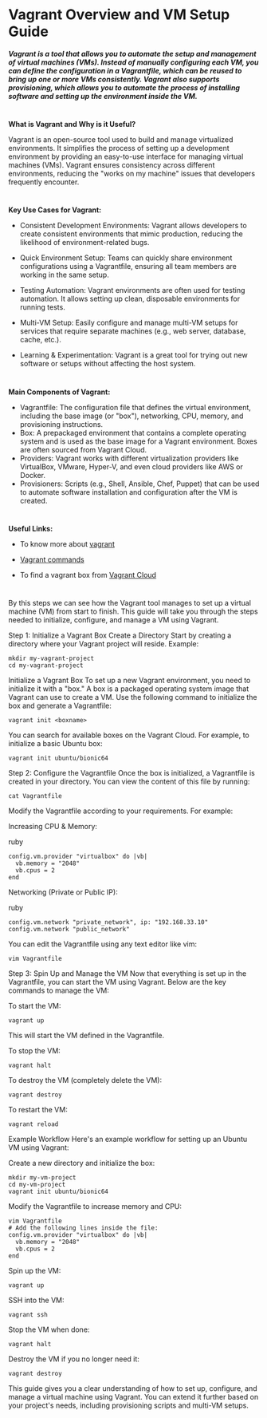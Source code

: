 #  Vagrant Overview and VM Setup Guide


***Vagrant is a tool that allows you to automate the setup and management of virtual machines (VMs). Instead of manually configuring each VM, you can define the configuration in a Vagrantfile, which can be reused to bring up one or more VMs consistently. Vagrant also supports provisioning, which allows you to automate the process of installing software and setting up the environment inside the VM.***

#

**What is Vagrant and Why is it Useful?**

Vagrant is an open-source tool used to build and manage virtualized environments. It simplifies the process of setting up a development environment by providing an easy-to-use interface for managing virtual machines (VMs). Vagrant ensures consistency across different environments, reducing the "works on my machine" issues that developers frequently encounter.

#

**Key Use Cases for Vagrant:**

- Consistent Development Environments: Vagrant allows developers to create consistent environments that mimic production, reducing the likelihood of environment-related bugs.

- Quick Environment Setup: Teams can quickly share environment configurations using a Vagrantfile, ensuring all team members are working in the same setup.

- Testing Automation: Vagrant environments are often used for testing automation. It allows setting up clean, disposable environments for running tests.

- Multi-VM Setup: Easily configure and manage multi-VM setups for services that require separate machines (e.g., web server, database, cache, etc.).

- Learning & Experimentation: Vagrant is a great tool for trying out new software or setups without affecting the host system.

#

**Main Components of Vagrant:**

- Vagrantfile: The configuration file that defines the virtual environment, including the base image (or "box"), networking, CPU, memory, and provisioning instructions.
- Box: A prepackaged environment that contains a complete operating system and is used as the base image for a Vagrant environment. Boxes are often sourced from Vagrant Cloud.
- Providers: Vagrant works with different virtualization providers like VirtualBox, VMware, Hyper-V, and even cloud providers like AWS or Docker.
- Provisioners: Scripts (e.g., Shell, Ansible, Chef, Puppet) that can be used to automate software installation and configuration after the VM is created.

# 

**Useful Links:**

- To know more about [vagrant](https://dev.to/bansikah/vagrant-a-comprehensive-guide-to-managing-virtual-environments-4761)

- [Vagrant commands](https://medium.com/@williamwarley/mastering-vagrant-a-practical-guide-to-building-and-managing-virtual-development-environments-22dc6910f6a3#:~:text=Use%20Cases,environments%20that%20mirror%20production%20systems)

- To find a vagrant box from [Vagrant Cloud](https://portal.cloud.hashicorp.com/vagrant/discover?query=)

#

By this steps we can see how the Vagrant tool manages to set up a virtual machine (VM) from start to finish. This guide will take you through the steps needed to initialize, configure, and manage a VM using Vagrant.

Step 1: Initialize a Vagrant Box
Create a Directory
Start by creating a directory where your Vagrant project will reside.
Example:

```
mkdir my-vagrant-project
cd my-vagrant-project
```
Initialize a Vagrant Box
To set up a new Vagrant environment, you need to initialize it with a "box." A box is a packaged operating system image that Vagrant can use to create a VM.
Use the following command to initialize the box and generate a Vagrantfile:


```
vagrant init <boxname>
```
You can search for available boxes on the Vagrant Cloud. For example, to initialize a basic Ubuntu box:

```
vagrant init ubuntu/bionic64
```

Step 2: Configure the Vagrantfile
Once the box is initialized, a Vagrantfile is created in your directory. You can view the content of this file by running:

```
cat Vagrantfile
```
Modify the Vagrantfile according to your requirements. For example:

Increasing CPU & Memory:

ruby
```
config.vm.provider "virtualbox" do |vb|
  vb.memory = "2048"
  vb.cpus = 2
end
```
Networking (Private or Public IP):

ruby
```
config.vm.network "private_network", ip: "192.168.33.10"
config.vm.network "public_network"
```
You can edit the Vagrantfile using any text editor like vim:
```
vim Vagrantfile
```
Step 3: Spin Up and Manage the VM
Now that everything is set up in the Vagrantfile, you can start the VM using Vagrant. Below are the key commands to manage the VM:

To start the VM:
```
vagrant up
```
This will start the VM defined in the Vagrantfile.

To stop the VM:
```
vagrant halt
```
To destroy the VM (completely delete the VM):
```
vagrant destroy
```
To restart the VM:

```
vagrant reload
```
Example Workflow
Here's an example workflow for setting up an Ubuntu VM using Vagrant:

Create a new directory and initialize the box:

```
mkdir my-vm-project
cd my-vm-project
vagrant init ubuntu/bionic64
```
Modify the Vagrantfile to increase memory and CPU:

```
vim Vagrantfile
# Add the following lines inside the file:
config.vm.provider "virtualbox" do |vb|
  vb.memory = "2048"
  vb.cpus = 2
end
```
Spin up the VM:

```
vagrant up
```
SSH into the VM:
```
vagrant ssh
```
Stop the VM when done:

```
vagrant halt
```
Destroy the VM if you no longer need it:

```
vagrant destroy
```


This guide gives you a clear understanding of how to set up, configure, and manage a virtual machine using Vagrant. You can extend it further based on your project's needs, including provisioning scripts and multi-VM setups.

#

